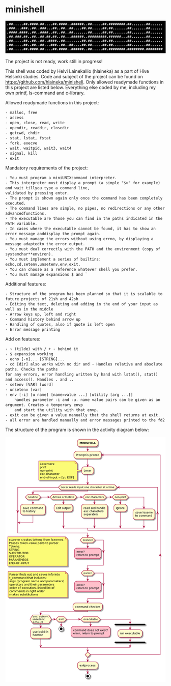 # minishell

![logo](/images/minishell.png)

The project is not ready, work still in progress!

This shell was coded by Helvi Lainekallio (hlaineka) as a part of Hive
Helsinki studies. 
Code and subject of the project can be found on
https://github.com/hlaineka/minishell.
Only allowed readymade functions in this project are listed below. Everything
else coded by me, including my own printf, ls-command and c-library.

Allowed readymade functions in this project:

    - malloc, free
    - access
    - open, close, read, write
    - opendir, readdir, closedir
    - getcwd, chdir
    - stat, lstat, fstat
    - fork, execve
    - wait, waitpid, wait3, wait4
    - signal, kill
    - exit

Mandatory requirements of the project:

    - You must program a miniUNIXcommand interpreter.
    - This interpreter must display a prompt (a simple "$>" for example) and wait tillyou type a command line,
    validated by pressing enter.
    - The prompt is shown again only once the command has been completely executed.
    - The command lines are simple, no pipes, no redirections or any other advancedfunctions.
    - The executable are those you can find in the paths indicated in the PATH variable.
    - In cases where the executable cannot be found, it has to show an error message anddisplay the prompt again.
    - You must manage the errors without using errno, by displaying a message adaptedto the error output.
    - You must deal correctly with the PATH and the environment (copy of systemchar**environ).
    - You must implement a series of builtins: echo,cd,setenv,unsetenv,env,exit.
    - You can choose as a reference whatever shell you prefer.
    - You must manage expansions $ and ̃

Additional features:

    - Structure of the program has been planned so that it is scalable to future projects of 21sh and 42sh
    - Editing the text, deleting and adding in the end of your input as well as in the middle
    - Arrow keys up, left and right
    - Command history behind arrow up
    - Handling of quotes, also if quote is left open
    - Error message printing
    
Add on features:

    - ~ (tilde) with / + - behind it
    - $ expansion working
    - echo [-n]... [STRING]...
    - cd [dir] also works with no dir and - Handles relative and absolute paths. Checks the paths
    for any errors, error handling written by hand with lstat(), stat() and access(). Handles . and ..
    - setenv [VAR] [word]
    - unsetenv [var]
    - env [-i] [u name] [name=value ...] [utility [arg ...]]
        handles parameter -i and -u. name value pairs can be given as an argument. Creates a temporary envp
        and start the utility with that envp.
    - exit can be given a value manually that the shell returns at exit.
    - all error are handled manually and error messages printed to the fd2
    
    

The structure of the program is shown in the activity diagram below:

![Activity diagram](/images/activity_diagram.png)


